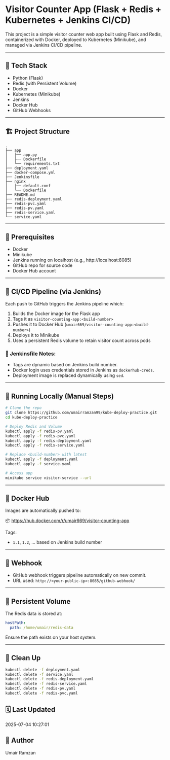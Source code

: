# Visitor Counter App (Flask + Redis + Kubernetes + Jenkins CI/CD)

This project is a simple visitor counter web app built using Flask and Redis, containerized with Docker, deployed to Kubernetes (Minikube), and managed via Jenkins CI/CD pipeline.

---

## 🧰 Tech Stack

- Python (Flask)
- Redis (with Persistent Volume)
- Docker
- Kubernetes (Minikube)
- Jenkins
- Docker Hub
- GitHub Webhooks

---

## 🏗️ Project Structure

```
.
├── app
│   ├── app.py
│   ├── Dockerfile
│   └── requirements.txt
├── deployment.yaml
├── docker-compose.yml
├── Jenkinsfile
├── nginx
│   ├── default.conf
│   └── Dockerfile
├── README.md
├── redis-deployment.yaml
├── redis-pvc.yaml
├── redis-pv.yaml
├── redis-service.yaml
└── service.yaml
```

---

## 🚀 Prerequisites

- Docker
- Minikube
- Jenkins running on localhost (e.g., http://localhost:8085)
- GitHub repo for source code
- Docker Hub account

---

## 🔄 CI/CD Pipeline (via Jenkins)

Each push to GitHub triggers the Jenkins pipeline which:
1. Builds the Docker image for the Flask app
2. Tags it as `visitor-counting-app:<build-number>`
3. Pushes it to Docker Hub (`umair669/visitor-counting-app:<build-number>`)
4. Deploys it to Minikube
5. Uses a persistent Redis volume to retain visitor count across pods

### 📝 Jenkinsfile Notes:
- Tags are dynamic based on Jenkins build number.
- Docker login uses credentials stored in Jenkins as `dockerhub-creds`.
- Deployment image is replaced dynamically using `sed`.

---

## 🧪 Running Locally (Manual Steps)

```bash
# Clone the repo
git clone https://github.com/umairramzan99/kube-deploy-practice.git
cd kube-deploy-practice

# Deploy Redis and Volume
kubectl apply -f redis-pv.yaml
kubectl apply -f redis-pvc.yaml
kubectl apply -f redis-deployment.yaml
kubectl apply -f redis-service.yaml

# Replace <build-number> with latest
kubectl apply -f deployment.yaml
kubectl apply -f service.yaml

# Access app
minikube service visitor-service --url
```

---

## 🔐 Docker Hub

Images are automatically pushed to:

📦 https://hub.docker.com/r/umair669/visitor-counting-app

Tags:
- `1.1`, `1.2`, ... based on Jenkins build number

---

## 🔔 Webhook

- GitHub webhook triggers pipeline automatically on new commit.
- URL used: `http://<your-public-ip>:8085/github-webhook/`

---

## 📂 Persistent Volume

The Redis data is stored at:

```yaml
hostPath:
  path: /home/umair/redis-data
```

Ensure the path exists on your host system.

---

 ## 🧼 Clean Up

```bash
kubectl delete -f deployment.yaml
kubectl delete -f service.yaml
kubectl delete -f redis-deployment.yaml
kubectl delete -f redis-service.yaml
kubectl delete -f redis-pv.yaml
kubectl delete -f redis-pvc.yaml
```


## 🗓️ Last Updated

2025-07-04 10:27:01


## 👤 Author

Umair Ramzan
